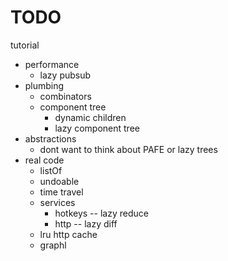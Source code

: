 # TODO

tutorial

- performance
  - lazy pubsub
- plumbing
  - combinators
  - component tree
    - dynamic children
    - lazy component tree
- abstractions
  - dont want to think about PAFE or lazy trees
- real code
  - listOf
  - undoable
  - time travel
  - services
    - hotkeys -- lazy reduce
    - http -- lazy diff
  - lru http cache
  - graphl
